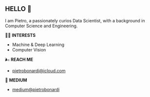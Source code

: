 ## HELLO 👋 
I am Pietro, a passionately curios Data Scientist,
with a background in Computer Science and Engineering.

🕺🏻 **INTERESTS** 
- Machine & Deep Learning
- Computer Vision 

🌬 **REACH ME**
- pietrobonardi@icloud.com 

💬 **MEDIUM**
- [medium@pietrobonardi](https://medium.com/@pietrobonardi)
